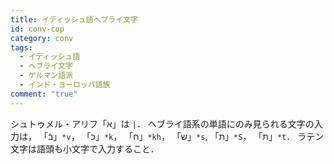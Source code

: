 ```yaml
---
title: イディッシュ語ヘブライ文字
id: conv-cop
category: conv
tags:
  - イディッシュ語
  - ヘブライ文字
  - ゲルマン語派
  - インド・ヨーロッパ語族
comment: "true"
---
```

シュトゥメル・アリフ「<span hebr>א</span>」は `|`．
ヘブライ語系の単語にのみ見られる文字の入力は，
「<span hebr>בֿ</span>」`*v`，
「<span hebr>כּ</span>」`*k`，
「<span hebr>ח</span>」`*kh`，
「<span hebr>שׂ</span>」`*s`,
「<span hebr>ת</span>」`*S`，
「<span hebr>תּ</span>」`*t`．
ラテン文字は語頭も小文字で入力すること．

<HLConverter src="/conv/tsv/yid.tsv" dirRight="rtl" fontRight="Noto Sans Hebrew" />

